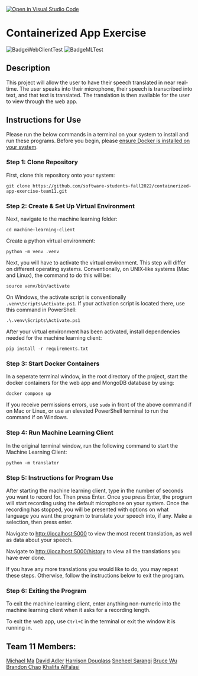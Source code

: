 [![Open in Visual Studio Code](https://classroom.github.com/assets/open-in-vscode-c66648af7eb3fe8bc4f294546bfd86ef473780cde1dea487d3c4ff354943c9ae.svg)](https://classroom.github.com/online_ide?assignment_repo_id=9354868&assignment_repo_type=AssignmentRepo)
# Containerized App Exercise

![BadgeWebClientTest](https://github.com/software-students-fall2022/containerized-app-exercise-team11/actions/workflows/workflow.yml/badge.svg) ![BadgeMLTest](https://github.com/software-students-fall2022/containerized-app-exercise-team11/actions/workflows/ml_workflow.yml/badge.svg)

## Description
This project will allow the user to have their speech translated in near real-time. The user speaks into their microphone, their speech is transcribed into text, and that text is translated. The translation is then available for the user to view through the web app.

## Instructions for Use
Please run the below commands in a terminal on your system to install and run these programs. Before you begin, please [ensure Docker is installed on your system](https://docs.docker.com/engine/install/).

### Step 1: Clone Repository
First, clone this repository onto your system:
```
git clone https://github.com/software-students-fall2022/containerized-app-exercise-team11.git
```
### Step 2: Create & Set Up Virtual Environment
Next, navigate to the machine learning folder:
```
cd machine-learning-client
```
Create a python virtual environment:
```
python -m venv .venv
```
Next, you will have to activate the virtual environment. This step will differ on different operating systems. Conventionally, on UNIX-like systems (Mac and Linux), the command to do this will be:
```
source venv/bin/activate
```
On Windows, the activate script is conventionally `.venv\Scripts\Activate.ps1`. If your activation script is located there, use this command in PowerShell:
```
.\.venv\Scripts\Activate.ps1
```
After your virtual environment has been activated, install dependencies needed for the machine learning client:
```
pip install -r requirements.txt
```
### Step 3: Start Docker Containers
In a seperate terminal window, in the root directory of the project, start the docker containers for the web app and MongoDB database by using:
```
docker compose up
```
If you receive permissions errors, use `sudo` in front of the above command if on Mac or Linux, or use an elevated PowerShell terminal to run the command if on Windows.

### Step 4: Run Machine Learning Client
In the original terminal window, run the following command to start the Machine Learning Client:
```
python -m translator
```

### Step 5: Instructions for Program Use
After starting the machine learning client, type in the number of seconds you want to record for. Then press Enter. Once you press Enter, the program will start recording using the default microphone on your system.
Once the recording has stopped, you will be presented with options on what language you want the program to translate your speech into, if any. Make a selection, then press enter.

Navigate to <http://localhost:5000> to view the most recent translation, as well as data about your speech.

Navigate to <http://localhost:5000/history> to view all the translations you have ever done.

If you have any more translations you would like to do, you may repeat these steps. Otherwise, follow the instructions below to exit the program.

### Step 6: Exiting the Program
To exit the machine learning client, enter anything non-numeric into the machine learning client when it asks for a recording length.

To exit the web app, use `Ctrl+C` in the terminal or exit the window it is running in.

## Team 11 Members:
[Michael Ma](https://github.com/mma01us)
[David Adler](https://github.com/dov212)
[Harrison Douglass](https://github.com/hpdouglass)
[Sneheel Sarangi](https://github.com/Xarangi)
[Bruce Wu](https://github.com/bxw201)
[Brandon Chao](https://github.com/Sciao)
[Khalifa AlFalasi](https://github.com/Khalifa-AlFalasi)
